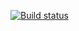 [![Build status](https://ci.appveyor.com/api/projects/status/354jry0dt7feijo5/branch/main?svg=true)](https://ci.appveyor.com/project/Eslinda/aqa-6-2-cucumber/branch/main)